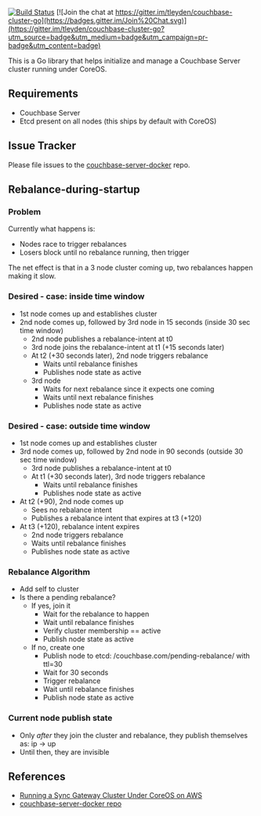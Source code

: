[![Build Status](https://drone.io/github.com/tleyden/couchbase-cluster-go/status.png)](https://drone.io/github.com/tleyden/couchbase-cluster-go/latest)
[![Join the chat at https://gitter.im/tleyden/couchbase-cluster-go](https://badges.gitter.im/Join%20Chat.svg)](https://gitter.im/tleyden/couchbase-cluster-go?utm_source=badge&utm_medium=badge&utm_campaign=pr-badge&utm_content=badge)

This is a Go library that helps initialize and manage a Couchbase Server cluster running under CoreOS.

## Requirements

* Couchbase Server
* Etcd present on all nodes (this ships by default with CoreOS)

## Issue Tracker

Please file issues to the [couchbase-server-docker](https://github.com/couchbaselabs/couchbase-server-docker) repo.  

## Rebalance-during-startup

### Problem

Currently what happens is:

* Nodes race to trigger rebalances
* Losers block until no rebalance running, then trigger

The net effect is that in a 3 node cluster coming up, two rebalances happen making it slow.

### Desired - case: inside time window

* 1st node comes up and establishes cluster
* 2nd node comes up, followed by 3rd node in 15 seconds (inside 30 sec time window)
   * 2nd node publishes a rebalance-intent at t0
   * 3rd node joins the rebalance-intent at t1 (+15 seconds later)
   * At t2 (+30 seconds later), 2nd node triggers rebalance
       * Waits until rebalance finishes
       * Publishes node state as active
   * 3rd node 
       * Waits for next rebalance since it expects one coming
       * Waits until next rebalance finishes
       * Publishes node state as active
   
### Desired - case: outside time window

* 1st node comes up and establishes cluster
* 3rd node comes up, followed by 2nd node in 90 seconds (outside 30 sec time window)
   * 3rd node publishes a rebalance-intent at t0
   * At t1 (+30 seconds later), 3rd node triggers rebalance
       * Waits until rebalance finishes
       * Publishes node state as active
* At t2 (+90), 2nd node comes up 
  * Sees no rebalance intent
  * Publishes a rebalance intent that expires at t3 (+120)
* At t3 (+120), rebalance intent expires
  * 2nd node triggers rebalance
  * Waits until rebalance finishes
  * Publishes node state as active

### Rebalance Algorithm

* Add self to cluster
* Is there a pending rebalance?
  * If yes, join it
    * Wait for the rebalance to happen
    * Wait until rebalance finishes
    * Verify cluster membership == active
    * Publish node state as active
  * If no, create one
    * Publish node to etcd: /couchbase.com/pending-rebalance/<local-ip> with ttl=30
    * Wait for 30 seconds
    * Trigger rebalance
    * Wait until rebalance finishes
    * Publish node state as active
    
### Current node publish state

* Only *after* they join the cluster and rebalance, they publish themselves as: ip -> up
* Until then, they are invisible

## References

* [Running a Sync Gateway Cluster Under CoreOS on AWS](http://tleyden.github.io/blog/2014/12/15/running-a-sync-gateway-cluster-under-coreos-on-aws/)
* [couchbase-server-docker repo](https://github.com/couchbaselabs/couchbase-server-docker)	
